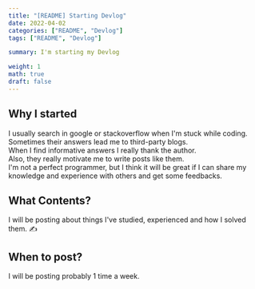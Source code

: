 ```yaml
---  
title: "[README] Starting Devlog"  
date: 2022-04-02
categories: ["README", "Devlog"]  
tags: ["README", "Devlog"]

summary: I'm starting my Devlog

weight: 1
math: true
draft: false
---  
```


## Why I started

I usually search in google or stackoverflow when I'm stuck while coding.<br>
Sometimes their answers lead me to third-party blogs.<br>
When I find informative answers I really thank the author.<br>
Also, they really motivate me to write posts like them.<br>
I'm not a perfect programmer, but I think it will be great if I can share my knowledge and experience with others and get some feedbacks.

## What Contents?

I will be posting about things I've studied, experienced and how I solved them. &#9997;<br>

## When to post?

I will be posting probably 1 time a week.